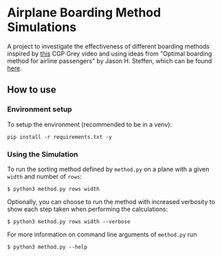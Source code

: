 Airplane Boarding Method Simulations
====================================
  
A project to investigate the effectiveness of different boarding methods inspired by [this](https://www.youtube.com/watch?v=oAHbLRjF0vo) CGP Grey video and using ideas from "Optimal boarding method for airline passengers" by Jason H. Steffen, which can be found [here](https://arxiv.org/abs/0802.0733).

## How to use
### Environment setup
To setup the environment (recommended to be in a venv):
```
pip install -r requirements.txt -y
```

### Using the Simulation
To run the sorting method defined by `method.py` on a plane with a given `width` and number of `rows`:
```
$ python3 method.py rows width
```
Optionally, you can choose to run the method with increased verbosity to show each step taken when performing the calculations:
```
$ python3 method.py rows width --verbose
```

For more information on command line arguments of `method.py` run 
```
$ python3 method.py --help
```